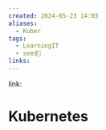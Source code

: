 ```yaml
---
created: 2024-05-23 14:03
aliases:
  - Kuber
tags:
  - LearningIT
  - seed🌱
links:
---
```


link:

# Kubernetes

